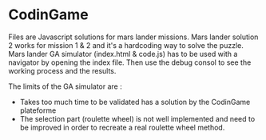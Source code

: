 # CodinGame
Files are Javascript solutions for mars lander missions.
Mars lander solution 2 works for mission 1 & 2 and it's a hardcoding way to solve the puzzle.
Mars lander GA simulator (index.html & code.js) has to be used with a navigator by opening the index file. Then use the debug consol to see the working process and the results.

The limits of the GA simulator are :
- Takes too much time to be validated has a solution by the CodinGame plateforme
- The selection part (roulette wheel) is not well implemented and need to be improved in order to recreate a real roulette wheel method.
